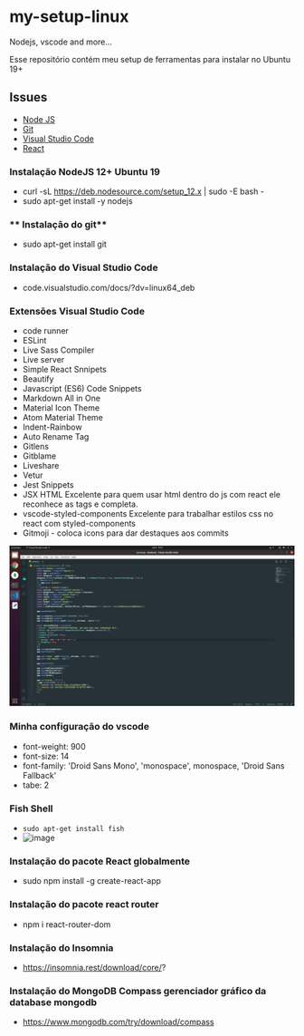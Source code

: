 # my-setup-linux
Nodejs, vscode and more...

Esse repositório contém meu setup de ferramentas para instalar no Ubuntu 19+

## Issues

  - [Node JS](https://nodejs.org/en/)
  - [Git](https://git-scm.com/download/linux)
  - [Visual Studio Code](https://code.visualstudio.com/)
  - [React](https://pt-br.reactjs.org/)


### **Instalação NodeJS 12+ Ubuntu 19**

- curl -sL https://deb.nodesource.com/setup_12.x | sudo -E bash -
- sudo apt-get install -y nodejs

### ** Instalação do git**

- sudo apt-get install git

### **Instalação do Visual Studio Code**

- code.visualstudio.com/docs/?dv=linux64_deb

### **Extensões Visual Studio Code**
- code runner
- ESLint
- Live Sass Compiler
- Live server
- Simple React Snnipets
- Beautify
- Javascript (ES6) Code Snippets
- Markdown All in One
- Material Icon Theme
- Atom Material Theme
- Indent-Rainbow
- Auto Rename Tag
- Gitlens
- Gitblame
- Liveshare
- Vetur
- Jest Snippets
- JSX HTML <tags/> Excelente para quem usar html dentro do js com react ele reconhece as tags e completa.
- vscode-styled-components Excelente para trabalhar estilos css no react com styled-components
- Gitmoji - coloca icons para dar destaques aos commits

![Screenshot](vscode.png)


### **Minha configuração do vscode**
- font-weight: 900
- font-size: 14
- font-family: 'Droid Sans Mono', 'monospace', monospace, 'Droid Sans Fallback'
- tabe: 2

### Fish Shell
- ```sudo apt-get install fish ```
- ![image](https://user-images.githubusercontent.com/9344482/140607635-bc43ae5a-07f1-450a-8614-cd442b9bae4b.png)


### **Instalação do pacote React globalmente**

- sudo npm install -g create-react-app  

### **Instalação do pacote react router**
- npm i react-router-dom

### **Instalação do Insomnia**
- https://insomnia.rest/download/core/?

### **Instalação do MongoDB Compass gerenciador gráfico da database mongodb**
- https://www.mongodb.com/try/download/compass
